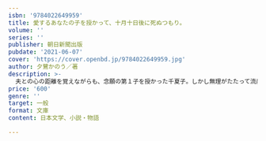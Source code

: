 ```yaml
---
isbn: '9784022649959'
title: 愛するあなたの子を授かって、十月十日後に死ぬつもり。
volume: ''
series: ''
publisher: 朝日新聞出版
pubdate: '2021-06-07'
cover: 'https://cover.openbd.jp/9784022649959.jpg'
author: 夕鷺かのう／著
description: >-
  夫との心の距離を覚えながらも、念願の第１子を授かった千夏子。しかし無理がたたって流産し、そのことを誰にも言えずに心を病んでいく。自殺しようと家を出る千夏子だったが、偶然出会った血まみれの女性は、なんと夫の不倫相手で……。
price: '600'
genre: ''
target: 一般
format: 文庫
content: 日本文学、小説・物語

---
```

